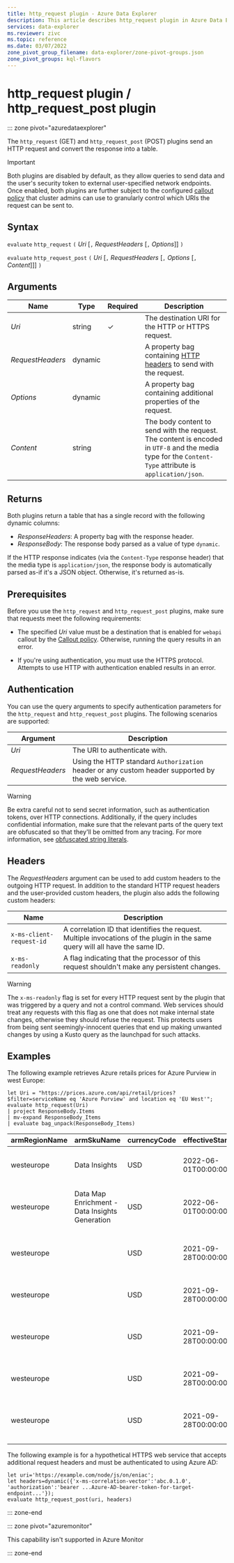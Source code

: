 ```yaml
---
title: http_request plugin - Azure Data Explorer
description: This article describes http_request plugin in Azure Data Explorer.
services: data-explorer
ms.reviewer: zivc
ms.topic: reference
ms.date: 03/07/2022
zone_pivot_group_filename: data-explorer/zone-pivot-groups.json
zone_pivot_groups: kql-flavors
---
```

# http_request plugin / http_request_post plugin

::: zone pivot="azuredataexplorer"

The `http_request` (GET) and `http_request_post` (POST) plugins send an HTTP request and convert the response into a table.

> [!IMPORTANT]
> Both plugins are disabled by default, as they allow queries to send data
> and the user's security token to external user-specified network endpoints.
> Once enabled, both plugins are further subject to the configured
> [callout policy](../management/calloutpolicy.md) that cluster admins
> can use to granularly control which URIs the request can be sent to.

## Syntax

`evaluate` `http_request` `(` *Uri* [`,` *RequestHeaders* [`,` *Options*]] `)`

`evaluate` `http_request_post` `(` *Uri* [`,` *RequestHeaders* [`,` *Options* [`,` *Content*]]] `)`

## Arguments

| Name | Type | Required | Description |
|--|--|--|--|
| *Uri* | string | &check; | The destination URI for the HTTP or HTTPS request. |
| *RequestHeaders* | dynamic |  | A property bag containing [HTTP headers](#headers) to send with the request. |
| *Options* | dynamic |  | A property bag containing additional properties of the request. |
| *Content* | string |  | The body content to send with the request. The content is encoded in `UTF-8` and the media type for the `Content-Type` attribute is `application/json`. |

## Returns

Both plugins return a table that has a single record with the following dynamic columns:

* *ResponseHeaders*: A property bag with the response header.
* *ResponseBody*: The response body parsed as a value of type `dynamic`.

If the HTTP response indicates (via the `Content-Type` response header) that the media type is `application/json`,
the response body is automatically parsed as-if it's a JSON object. Otherwise, it's returned as-is.

## Prerequisites

Before you use the `http_request` and `http_request_post` plugins, make sure that requests meet the following requirements:

* The specified *Uri* value must be a destination that is enabled for `webapi` callout by the [Callout policy](../management/calloutpolicy.md). Otherwise, running the query results in an error.

* If you're using authentication, you must use the HTTPS protocol. Attempts to use HTTP with authentication enabled results in an error.

## Authentication

You can use the query arguments to specify authentication parameters for the `http_request` and `http_request_post` plugins. The following scenarios are supported:

| Argument | Description |
|--|--|
| *Uri* | The URI to authenticate with. |
| *RequestHeaders* | Using the HTTP standard `Authorization` header or any custom header supported by the web service. |

<!--
| *Options* | Using the HTTP standard `Authorization` header.<br />If you want to use Azure Active Directory (Azure AD) authentication, you must use an HTTPS URI for the request and set the following values:<br />* `azure_active_directory` to `Active Directory Integrated`<br />* `AadResourceId` to the Azure AD ResourceId value of the target web service. |
-->

> [!WARNING]
> Be extra careful not to send secret information, such as
> authentication tokens, over HTTP connections. Additionally, if the query includes
> confidential information, make sure that the relevant parts of the
> query text are obfuscated so that they'll be omitted from any tracing.
> For more information, see [obfuscated string literals](./scalar-data-types/string.md#obfuscated-string-literals).

## Headers

The *RequestHeaders* argument can be used to add custom headers
to the outgoing HTTP request. In addition to the standard HTTP request headers
and the user-provided custom headers, the plugin also adds the following
custom headers:

| Name | Description |
|--|--|
| `x-ms-client-request-id` | A correlation ID that identifies the request. Multiple invocations of the plugin in the same query will all have the same ID. |
| `x-ms-readonly` | A flag indicating that the processor of this request shouldn't make any persistent changes. |

> [!WARNING]
> The `x-ms-readonly` flag is set for every HTTP request sent by the plugin
> that was triggered by a query and not a control command. Web services should
> treat any requests with this flag as one that does not make internal
> state changes, otherwise they should refuse the request. This protects users from being
> sent seemingly-innocent queries that end up making unwanted changes by using
> a Kusto query as the launchpad for such attacks.

## Examples

The following example retrieves Azure retails prices for Azure Purview in west Europe:

<!-- csl -->
```kusto
let Uri = "https://prices.azure.com/api/retail/prices?$filter=serviceName eq 'Azure Purview' and location eq 'EU West'";
evaluate http_request(Uri)
| project ResponseBody.Items
| mv-expand ResponseBody_Items
| evaluate bag_unpack(ResponseBody_Items)
```


| armRegionName |                   armSkuName                   | currencyCode |  effectiveStartDate  | isPrimaryMeterRegion | location |               meterId                |                      meterName                       |  productId   |                     productName                     | retailPrice | serviceFamily |  serviceId   |  serviceName  |       skuId       |                 skuName                  | tierMinimumUnits |    type     | unitOfMeasure | unitPrice |
|---------------|------------------------------------------------|--------------|----------------------|----------------------|----------|--------------------------------------|------------------------------------------------------|--------------|-----------------------------------------------------|-------------|---------------|--------------|---------------|-------------------|------------------------------------------|------------------|-------------|---------------|-----------|
| westeurope    | Data Insights                                  | USD          | 2022-06-01T00:00:00Z | false                | EU West  | 8ce915f7-20db-564d-8cc3-5702a7c952ab | Data Insights Insights Report Consumption            | DZH318Z08M22 | Azure Purview Data Map                              |        0.21 | Analytics     | DZH318Q66D0F | Azure Purview | DZH318Z08M22/006C | Catalog Insights                         |                0 | Consumption | 1 API Calls   |      0.21 |
| westeurope    | Data Map Enrichment - Data Insights Generation | USD          | 2022-06-01T00:00:00Z | false                | EU West  | 7ce2db1d-59a0-5193-8a57-0431a10622b6 | Data Map Enrichment - Data Insights Generation vCore | DZH318Z08M22 | Azure Purview Data Map                              |        0.82 | Analytics     | DZH318Q66D0F | Azure Purview | DZH318Z08M22/005C | Data Map Enrichment - Insight Generation |                0 | Consumption | 1 Hour        |      0.82 |
| westeurope    |                                                | USD          | 2021-09-28T00:00:00Z | false                | EU West  | 053e2dcb-82c0-5e50-86cd-1f1c8d803705 | PowerBI vCore                                        | DZH318Z08M23 | Azure Purview Scanning Ingestion and Classification |           0 | Analytics     | DZH318Q66D0F | Azure Purview | DZH318Z08M23/0005 | PowerBI                                  |                0 | Consumption | 1 Hour        |         0 |
| westeurope    |                                                | USD          | 2021-09-28T00:00:00Z | false                | EU West  | a7f57f26-5f31-51e5-a5ed-ffc2b0da37b9 | Resource Set vCore                                   | DZH318Z08M22 | Azure Purview Data Map                              |        0.21 | Analytics     | DZH318Q66D0F | Azure Purview | DZH318Z08M22/000X | Resource Set                             |                0 | Consumption | 1 Hour        |      0.21 |
| westeurope    |                                                | USD          | 2021-09-28T00:00:00Z | false                | EU West  | 5d157295-441c-5ea7-ba7c-5083026dc456 | SQL Server vCore                                     | DZH318Z08M23 | Azure Purview Scanning Ingestion and Classification |           0 | Analytics     | DZH318Q66D0F | Azure Purview | DZH318Z08M23/000F | SQL Server                               |                0 | Consumption | 1 Hour        |         0 |
| westeurope    |                                                | USD          | 2021-09-28T00:00:00Z | false                | EU West  | 0745df0d-ce4f-52db-ac31-ac574d4dcfe5 | Standard Capacity Unit                               | DZH318Z08M22 | Azure Purview Data Map                              |       0.411 | Analytics     | DZH318Q66D0F | Azure Purview | DZH318Z08M22/0002 | Standard                                 |                0 | Consumption | 1 Hour        |     0.411 |
| westeurope    |                                                | USD          | 2021-09-28T00:00:00Z | false                | EU West  | 811e3118-5380-5ee8-a5d9-01d48d0a0627 | Standard vCore                                       | DZH318Z08M23 | Azure Purview Scanning Ingestion and Classification |        0.63 | Analytics     | DZH318Q66D0F | Azure Purview | DZH318Z08M23/0009 | Standard                                 |                0 | Consumption | 1 Hour        |      0.63 |



The following example is for a hypothetical HTTPS web service that accepts additional request headers and must be authenticated to using Azure AD:

<!-- csl -->
```kusto
let uri='https://example.com/node/js/on/eniac';
let headers=dynamic({'x-ms-correlation-vector':'abc.0.1.0', 'authorization':'bearer ...Azure-AD-bearer-token-for-target-endpoint...'});
evaluate http_request_post(uri, headers)
```

::: zone-end

::: zone pivot="azuremonitor"

This capability isn't supported in Azure Monitor

::: zone-end
